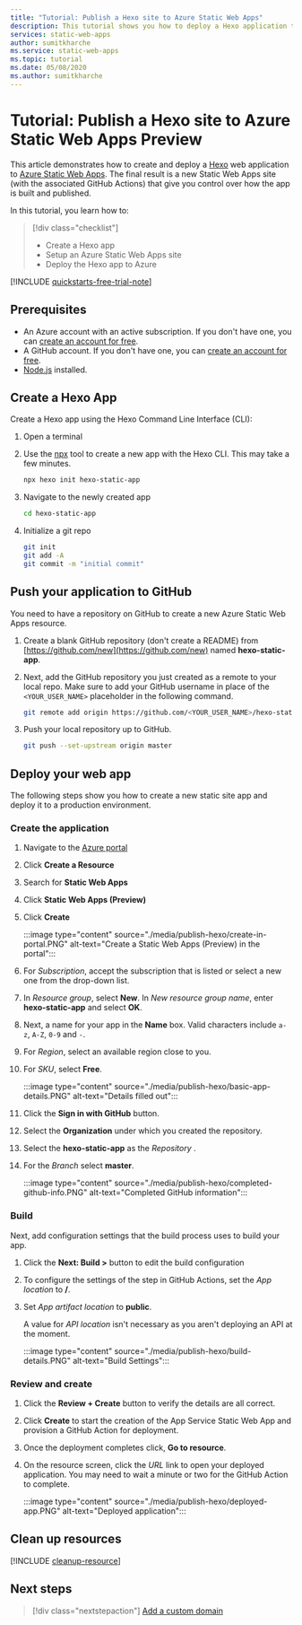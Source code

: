 ```yaml
---
title: "Tutorial: Publish a Hexo site to Azure Static Web Apps"
description: This tutorial shows you how to deploy a Hexo application to Azure Static Web Apps.
services: static-web-apps
author: sumitkharche
ms.service: static-web-apps
ms.topic: tutorial
ms.date: 05/08/2020
ms.author: sumitkharche
---
```


# Tutorial: Publish a Hexo site to Azure Static Web Apps Preview

This article demonstrates how to create and deploy a [Hexo](https://hexo.io/) web application to [Azure Static Web Apps](overview.md). The final result is a new Static Web Apps site (with the associated GitHub Actions) that give you control over how the app is built and published.

In this tutorial, you learn how to:

> [!div class="checklist"]
>
> - Create a Hexo app
> - Setup an Azure Static Web Apps site
> - Deploy the Hexo app to Azure

[!INCLUDE [quickstarts-free-trial-note](../../includes/quickstarts-free-trial-note.md)]

## Prerequisites

- An Azure account with an active subscription. If you don't have one, you can [create an account for free](https://azure.microsoft.com/free/).
- A GitHub account. If you don't have one, you can [create an account for free](https://github.com/join).
- [Node.js](https://nodejs.org) installed.

## Create a Hexo App

Create a Hexo app using the Hexo Command Line Interface (CLI):

1. Open a terminal
1. Use the [npx](https://www.npmjs.com/package/npx) tool to create a new app with the Hexo CLI. This may take a few minutes.

   ```bash
   npx hexo init hexo-static-app
   ```

1. Navigate to the newly created app

   ```bash
   cd hexo-static-app
   ```

1. Initialize a git repo

   ```bash
   git init
   git add -A
   git commit -m "initial commit"
   ```
   
## Push your application to GitHub

You need to have a repository on GitHub to create a new Azure Static Web Apps resource.

1. Create a blank GitHub repository (don't create a README) from [https://github.com/new](https://github.com/new) named **hexo-static-app**.

1. Next, add the GitHub repository you just created as a remote to your local repo. Make sure to add your GitHub username in place of the `<YOUR_USER_NAME>` placeholder in the following command.

   ```bash
   git remote add origin https://github.com/<YOUR_USER_NAME>/hexo-static-app
   ```

1. Push your local repository up to GitHub.

   ```bash
   git push --set-upstream origin master
   ```
   
## Deploy your web app

The following steps show you how to create a new static site app and deploy it to a production environment.

### Create the application

1. Navigate to the [Azure portal](https://portal.azure.com)
1. Click **Create a Resource**
1. Search for **Static Web Apps**
1. Click **Static Web Apps (Preview)**
1. Click **Create**

   :::image type="content" source="./media/publish-hexo/create-in-portal.PNG" alt-text="Create a Static Web Apps (Preview) in the portal":::
   
1. For _Subscription_, accept the subscription that is listed or select a new one from the drop-down list.

1. In _Resource group_, select **New**. In _New resource group name_, enter **hexo-static-app** and select **OK**.

1. Next, a name for your app in the **Name** box. Valid characters include `a-z`, `A-Z`, `0-9` and `-`.

1. For _Region_, select an available region close to you.

1. For _SKU_, select **Free**.

   :::image type="content" source="./media/publish-hexo/basic-app-details.PNG" alt-text="Details filled out":::

1. Click the **Sign in with GitHub** button.

1. Select the **Organization** under which you created the repository.

1. Select the **hexo-static-app** as the _Repository_ .

1. For the _Branch_ select **master**.

   :::image type="content" source="./media/publish-hexo/completed-github-info.PNG" alt-text="Completed GitHub information":::
   
### Build

Next, add configuration settings that the build process uses to build your app.

1. Click the **Next: Build >** button to edit the build configuration

1. To configure the settings of the step in GitHub Actions, set the _App location_ to **/**.

1. Set _App artifact location_ to **public**.

   A value for _API location_ isn't necessary as you aren't deploying an API at the moment.

   :::image type="content" source="./media/publish-hexo/build-details.PNG" alt-text="Build Settings":::
   
### Review and create

1. Click the **Review + Create** button to verify the details are all correct.

1. Click **Create** to start the creation of the App Service Static Web App and provision a GitHub Action for deployment.

1. Once the deployment completes click, **Go to resource**.

1. On the resource screen, click the _URL_ link to open your deployed application. You may need to wait a minute or two for the GitHub Action to complete.

   :::image type="content" source="./media/publish-hexo/deployed-app.PNG" alt-text="Deployed application":::

## Clean up resources

[!INCLUDE [cleanup-resource](../../includes/static-web-apps-cleanup-resource.md)]

## Next steps

> [!div class="nextstepaction"]
> [Add a custom domain](custom-domain.md)
